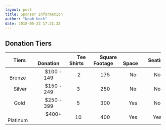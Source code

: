 ```yaml
---
layout: post
title: Sponsor Information
author: "Noah Keck"
date: 2018-05-23 17:21:32
---
```


## Donation Tiers

|&emsp;Tiers   &emsp;| &emsp;Donation&emsp;   | &emsp;Tee Shirts&emsp; | &emsp;Square Footage&emsp;| &emsp;Space&emsp; |    Seating    |
|       :---:        |         :---:          |         :---:          |            :---:          |       :---:       |     :---:     |
|&emsp;Bronze&emsp;  | &emsp;$100 - 149&emsp; | &emsp; 2  &emsp;       | &emsp;175  &emsp;         | &emsp;No&emsp;    | No            |
|&emsp;Silver&emsp;  | &emsp;$150 - 249&emsp; | &emsp;3  &emsp;        | &emsp;250  &emsp;         | &emsp;No&emsp;    | No            |
|&emsp;Gold  &emsp;  | &emsp;$250 - 399&emsp; | &emsp;5  &emsp;        | &emsp;300  &emsp;         | &emsp;Yes&emsp;   | No            |
|&emsp;Platinum&emsp;| &emsp;$400+ &emsp;     | &emsp;10 &emsp;        | &emsp;400  &emsp;         | &emsp;Yes&emsp;   | Yes           |
